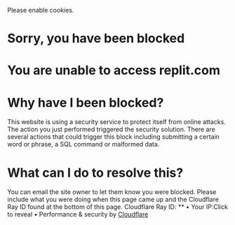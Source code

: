 Please enable cookies.
# Sorry, you have been blocked
# You are unable to access replit.com
# Why have I been blocked?
This website is using a security service to protect itself from online attacks. The action you just performed triggered the security solution. There are several actions that could trigger this block including submitting a certain word or phrase, a SQL command or malformed data.
# What can I do to resolve this?
You can email the site owner to let them know you were blocked. Please include what you were doing when this page came up and the Cloudflare Ray ID found at the bottom of this page.
Cloudflare Ray ID: ** • Your IP:Click to reveal  • Performance & security by [Cloudflare](https://www.cloudflare.com/5xx-error-landing)